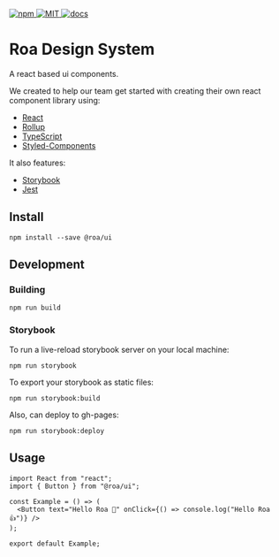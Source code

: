 <p>
  <a href="https://www.npmjs.com/package/@roa/ui">
    <img
      src="https://img.shields.io/npm/v/@roa/ui.svg"
      alt="npm"
    >
  </a>
  <a href="https://github.com/roa-ai/roa-ui/blob/master/LICENSE">
    <img
      src="https://img.shields.io/github/license/mashape/apistatus.svg"
      alt="MIT"
    >
  </a>
  <a href="https://roa-ai.github.io/roa-ui/">
    <img
      src="https://img.shields.io/readthedocs/pip.svg"
      alt="docs"
    >
  </a>
</p>

# Roa Design System

A react based ui components.

We created to help our team get started with creating their own react component library using:

- [React](https://reactjs.org/)
- [Rollup](https://rollupjs.org/guide/en/)
- [TypeScript](https://www.typescriptlang.org/)
- [Styled-Components](https://styled-components.com/)

It also features:

- [Storybook](https://storybook.js.org/)
- [Jest](https://jestjs.io/)

## Install

```
npm install --save @roa/ui
```

## Development

### Building

```
npm run build
```

### Storybook

To run a live-reload storybook server on your local machine:

```
npm run storybook
```

To export your storybook as static files:

```
npm run storybook:build
```

Also, can deploy to gh-pages:

```
npm run storybook:deploy
```

## Usage

```tsx
import React from "react";
import { Button } from "@roa/ui";

const Example = () => (
  <Button text="Hello Roa 👋" onClick={() => console.log("Hello Roa 👍")} />
);

export default Example;
```
